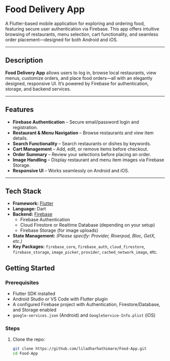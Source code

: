 #  Food Delivery App

A Flutter-based mobile application for exploring and ordering food, featuring secure user authentication via Firebase. This app offers intuitive browsing of restaurants, menu selection, cart functionality, and seamless order placement—designed for both Android and iOS.

---

##  Description

**Food Delivery App** allows users to log in, browse local restaurants, view menus, customize orders, and place food orders—all with an elegantly designed, responsive UI. It’s powered by Firebase for authentication, storage, and backend services.

---

##  Features

-  **Firebase Authentication** – Secure email/password login and registration.
-  **Restaurant & Menu Navigation** – Browse restaurants and view item details.
-  **Search Functionality** – Search restaurants or dishes by keywords.
-  **Cart Management** – Add, edit, or remove items before checkout.
-  **Order Summary** – Review your selections before placing an order.
-  **Image Handling** – Display restaurant and menu item images via Firebase Storage.
-  **Responsive UI** – Works seamlessly on Android and iOS.

---

##  Tech Stack

- **Framework:** [Flutter](https://flutter.dev)
- **Language:** Dart
- **Backend:** [Firebase](https://firebase.google.com)
  - Firebase Authentication
  - Cloud Firestore or Realtime Database (depending on your setup)
  - Firebase Storage (for image uploads)
- **State Management:** *(Please specify: Provider, Riverpod, Bloc, GetX, etc.)*
- **Key Packages:** `firebase_core`, `firebase_auth`, `cloud_firestore`, `firebase_storage`, `image_picker`, `provider`, `cached_network_image`, etc.


##  Getting Started

### Prerequisites

- Flutter SDK installed
- Android Studio or VS Code with Flutter plugin
- A configured Firebase project with Authentication, Firestore/Database, and Storage enabled
- `google-services.json` (Android) and `GoogleService-Info.plist` (iOS)

### Steps

1. Clone the repo:
   ```bash
   git clone https://github.com/liladharhathimare/Food-App.git
   cd Food-App
